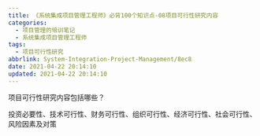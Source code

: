 ```yaml
---
title: 《系统集成项目管理工程师》必背100个知识点-08项目可行性研究内容
categories:
  - 项目管理的培训笔记
  - 系统集成项目管理工程师
tags:
  - 项目可行性研究
abbrlink: System-Integration-Project-Management/8ec8
date: 2021-04-22 20:14:10
updated: 2021-04-22 20:14:10
---
```


项目可行性研究内容包括哪些？

投资必要性、技术可行性、财务可行性、组织可行性、经济可行性、社会可行性、风险因素及对策
